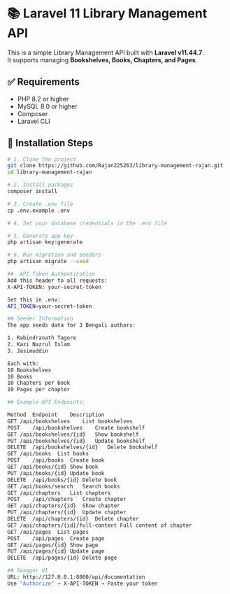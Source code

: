 # 📚 Laravel 11 Library Management API

This is a simple Library Management API built with **Laravel v11.44.7**.  
It supports managing **Bookshelves, Books, Chapters, and Pages**.

## ✅ Requirements

- PHP 8.2 or higher
- MySQL 8.0 or higher
- Composer
- Laravel CLI

## 🚀 Installation Steps

```bash
# 1. Clone the project
git clone https://github.com/Rajan225263/library-management-rajan.git
cd library-management-rajan

# 2. Install packages
composer install

# 3. Create .env file
cp .env.example .env

# 4. Set your database credentials in the .env file

# 5. Generate app key
php artisan key:generate

# 6. Run migration and seeders
php artisan migrate --seed

##  API Token Authentication
Add this header to all requests:
X-API-TOKEN: your-secret-token

Set this in .env:
API_TOKEN=your-secret-token

## Seeder Information
The app seeds data for 3 Bengali authors:

1. Rabindranath Tagore
2. Kazi Nazrul Islam
3. Jasimuddin

Each with:
10 Bookshelves
10 Books
10 Chapters per book
10 Pages per chapter

## Example API Endpoints:

Method	Endpoint	Description
GET	/api/bookshelves	List bookshelves
POST	/api/bookshelves	Create bookshelf
GET	/api/bookshelves/{id}	Show bookshelf
PUT	/api/bookshelves/{id}	Update bookshelf
DELETE	/api/bookshelves/{id}	Delete bookshelf
GET	/api/books	List books
POST	/api/books	Create book
GET	/api/books/{id}	Show book
PUT	/api/books/{id}	Update book
DELETE	/api/books/{id}	Delete book
GET	/api/books/search	Search books
GET	/api/chapters	List chapters
POST	/api/chapters	Create chapter
GET	/api/chapters/{id}	Show chapter
PUT	/api/chapters/{id}	Update chapter
DELETE	/api/chapters/{id}	Delete chapter
GET	/api/chapters/{id}/full-content	Full content of chapter
GET	/api/pages	List pages
POST	/api/pages	Create page
GET	/api/pages/{id}	Show page
PUT	/api/pages/{id}	Update page
DELETE	/api/pages/{id}	Delete page

## Swagger UI
URL: http://127.0.0.1:8000/api/documentation
Use "Authorize" → X-API-TOKEN → Paste your token


